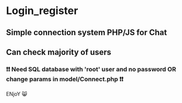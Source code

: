 # Login_register
## Simple connection system PHP/JS for Chat
## Can check majority of users
### ❗❗ Need SQL database with 'root' user and no password OR change params in model/Connect.php ❗❗

ENjoY 😸
